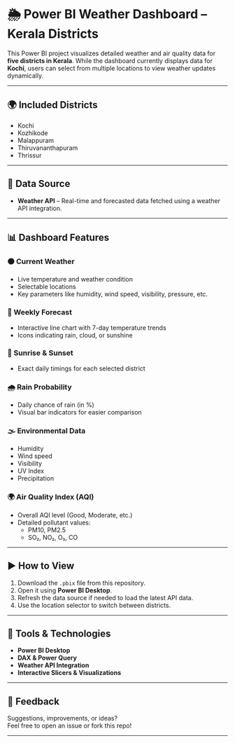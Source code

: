 # 🌦️ Power BI Weather Dashboard – Kerala Districts

This Power BI project visualizes detailed weather and air quality data for **five districts in Kerala**. While the dashboard currently displays data for **Kochi**, users can select from multiple locations to view weather updates dynamically.

---

## 🌍 Included Districts
- Kochi  
- Kozhikode  
- Malappuram  
- Thiruvananthapuram  
- Thrissur  

---

## 🔗 Data Source
- **Weather API** – Real-time and forecasted data fetched using a weather API integration.

---

## 📊 Dashboard Features

### 🟠 Current Weather
- Live temperature and weather condition
- Selectable locations
- Key parameters like humidity, wind speed, visibility, pressure, etc.

### 📅 Weekly Forecast
- Interactive line chart with 7-day temperature trends
- Icons indicating rain, cloud, or sunshine

### 🌅 Sunrise & Sunset
- Exact daily timings for each selected district

### 🌧️ Rain Probability
- Daily chance of rain (in %)
- Visual bar indicators for easier comparison

### 🌫️ Environmental Data
- Humidity  
- Wind speed  
- Visibility  
- UV Index  
- Precipitation  

### 🌍 Air Quality Index (AQI)
- Overall AQI level (Good, Moderate, etc.)
- Detailed pollutant values:
  - PM10, PM2.5  
  - SO₂, NO₂, O₃, CO  

---

## ▶️ How to View

1. Download the `.pbix` file from this repository.  
2. Open it using **Power BI Desktop**.  
3. Refresh the data source if needed to load the latest API data.  
4. Use the location selector to switch between districts.

---

## 🧰 Tools & Technologies

- **Power BI Desktop**
- **DAX & Power Query**
- **Weather API Integration**
- **Interactive Slicers & Visualizations**

---

## 🙌 Feedback

Suggestions, improvements, or ideas?  
Feel free to open an issue or fork this repo!

---
